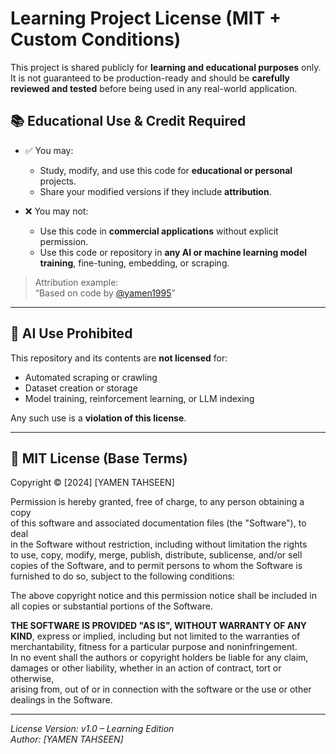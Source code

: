 # Learning Project License (MIT + Custom Conditions)

This project is shared publicly for **learning and educational purposes** only. It is not guaranteed to be production-ready and should be **carefully reviewed and tested** before being used in any real-world application.

## 📚 Educational Use & Credit Required

- ✅ You may:
  - Study, modify, and use this code for **educational or personal** projects.
  - Share your modified versions if they include **attribution**.

- ❌ You may not:
  - Use this code in **commercial applications** without explicit permission.
  - Use this code or repository in **any AI or machine learning model training**, fine-tuning, embedding, or scraping.

> Attribution example:  
> “Based on code by [@yamen1995](https://github.com/yamen1995)”

---

## 🤖 AI Use Prohibited

This repository and its contents are **not licensed** for:
- Automated scraping or crawling
- Dataset creation or storage
- Model training, reinforcement learning, or LLM indexing

Any such use is a **violation of this license**.

---

## 📄 MIT License (Base Terms)

Copyright © [2024] [YAMEN TAHSEEN]

Permission is hereby granted, free of charge, to any person obtaining a copy  
of this software and associated documentation files (the "Software"), to deal  
in the Software without restriction, including without limitation the rights  
to use, copy, modify, merge, publish, distribute, sublicense, and/or sell  
copies of the Software, and to permit persons to whom the Software is  
furnished to do so, subject to the following conditions:

The above copyright notice and this permission notice shall be included in  
all copies or substantial portions of the Software.

**THE SOFTWARE IS PROVIDED "AS IS", WITHOUT WARRANTY OF ANY KIND**, express or implied, including but not limited to the warranties of  
merchantability, fitness for a particular purpose and noninfringement.  
In no event shall the authors or copyright holders be liable for any claim,  
damages or other liability, whether in an action of contract, tort or otherwise,  
arising from, out of or in connection with the software or the use or other dealings in the Software.

---

*License Version: v1.0 – Learning Edition*  
*Author: [YAMEN TAHSEEN]*  
